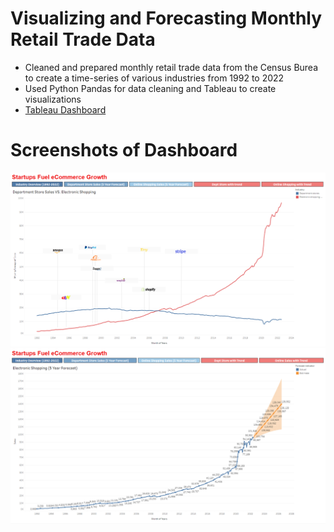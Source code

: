 # Visualizing and Forecasting Monthly Retail Trade Data
* Cleaned and prepared monthly retail trade data from the Census Burea to create a time-series of various industries from 1992 to 2022
* Used Python Pandas for data cleaning and Tableau to create visualizations
* [Tableau Dashboard](https://public.tableau.com/app/profile/franklin.tan/viz/StartupsFueleCommerceGrowth/Dashboard5)

# Screenshots of Dashboard
![](/images/Industry%20Overview.png)
![](/images/Online%20Shopping%20Forecast.png)
